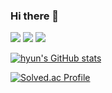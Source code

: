 ### Hi there 👋
<a href="mailto:﻿jh9501@gmail.com?subject=from github:" target="_blank"><img src="https://img.shields.io/badge/Gmail-EA4335?style=flat&logo=Gmail&logoColor=ffffff"/></a>
<img src="https://img.shields.io/badge/swift-F05138?style=flat&logo=swift&logoColor=ffffff"/></a>
<img src="https://img.shields.io/badge/rxswift-blueviolet?style=flat&logo=reactivex&logoColor=ffffff"/></a>

<!--
**hyun083/hyun083** is a ✨ _special_ ✨ repository because its `README.md` (this file) appears on your GitHub profile.

Here are some ideas to get you started:

- 🔭 I’m currently working on ...
- 🌱 I’m currently learning ...
- 👯 I’m looking to collaborate on ...
- 🤔 I’m looking for help with ...
- 💬 Ask me about ...
- 📫 How to reach me: ...
- 😄 Pronouns: ...
- ⚡ Fun fact: ...
-->


[![hyun's GitHub stats](https://github-readme-stats.vercel.app/api?username=hyun083&,prs&theme=swift&show_icons=true)](https://github.com/hyun083/github-readme-stats)

[![Solved.ac Profile](http://mazassumnida.wtf/api/v2/generate_badge?boj=jh9501)](https://solved.ac/jh9501/)
